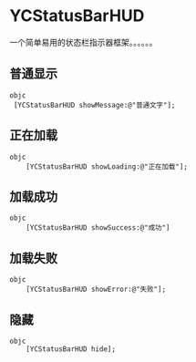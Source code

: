 # YCStatusBarHUD
一个简单易用的状态栏指示器框架。。。。。。

## 普通显示
```
objc
 [YCStatusBarHUD showMessage:@"普通文字"];
```
   
## 正在加载
```
objc
    [YCStatusBarHUD showLoading:@"正在加载"];
```
## 加载成功
```
objc
    [YCStatusBarHUD showSuccess:@"成功"]
```
## 加载失败
```
objc
    [YCStatusBarHUD showError:@"失败"];
```
## 隐藏
```
objc
    [YCStatusBarHUD hide];
```
